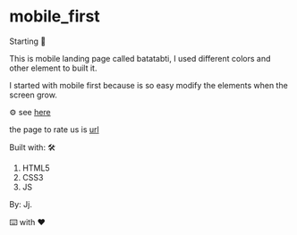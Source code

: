 # mobile_first

Starting 🚀

This is mobile landing page called batatabti, I used different colors and other element to built it.

I started with mobile first because is so easy modify the elements when the screen grow.

⚙️ see [here](https://johnrodriguezm.github.io/mobile_first/)

the page to rate us is [url](https://johnrodriguezm.github.io/conexion_mobile_first/)

Built with: 🛠️

1. HTML5
2. CSS3
3. JS

By: Jj.

⌨️ with ❤️
